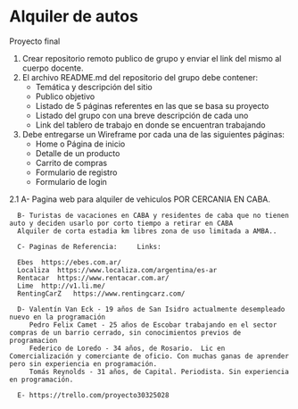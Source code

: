 # Alquiler de autos
Proyecto final
1. Crear repositorio remoto publico de grupo y enviar el link del mismo al cuerpo docente.
2. El archivo README.md del repositorio del grupo debe contener:
    - Temática y descripción del sitio
    - Publico objetivo
    - Listado de 5 páginas referentes en las que se basa su proyecto
    - Listado del grupo con una breve descripción de cada uno
    - Link del tablero de trabajo en donde se encuentran trabajando
3. Debe entregarse un Wireframe por cada una de las siguientes páginas:
    - Home o Página de inicio
    - Detalle de un producto
    - Carrito de compras
    - Formulario de registro
    - Formulario de login
 
 2.1  A- Pagina web para alquiler de vehiculos POR CERCANIA EN CABA.
      
      B- Turistas de vacaciones en CABA y residentes de caba que no tienen auto y deciden usarlo por corto tiempo a retirar en CABA 
      Alquiler de corta estadia km libres zona de uso limitada a AMBA..
      
      C- Paginas de Referencia:		Links:	
      
      Ebes	https://ebes.com.ar/		
      Localiza	https://www.localiza.com/argentina/es-ar		
      Rentacar	https://www.rentacar.com.ar/		
      Lime 	http://v1.li.me/		
      RentingCarZ	https://www.rentingcarz.com/
      
      D- Valentín Van Eck - 19 años de San Isidro actualmente desempleado nuevo en la programación
         Pedro Felix Camet - 25 años de Escobar trabajando en el sector compras de un barrio cerrado, sin conocimientos previos de programacion
         Federico de Loredo - 34 años, de Rosario.  Lic en Comercialización y comerciante de oficio. Con muchas ganas de aprender pero sin experiencia en programación.
         Tomás Reynolds - 31 años, de Capital. Periodista. Sin experiencia en programación.
      
      E- https://trello.com/proyecto30325028
       
     
     
